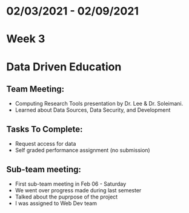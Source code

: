 # 02/03/2021 - 02/09/2021
# Week 3
# Data Driven Education

## Team Meeting:
  - Computing Research Tools presentation by Dr. Lee & Dr. Soleimani. 
  - Learned about Data Sources, Data Security, and Development
  
## Tasks To Complete:
  - Request access for data
  - Self graded performance assignment (no submission)

  
## Sub-team meeting:
  - First sub-team meeting in Feb 06 - Saturday
  - We went over progress made during last semester
  - Talked about the puprpose of the project
  - I was assigned to Web Dev team
